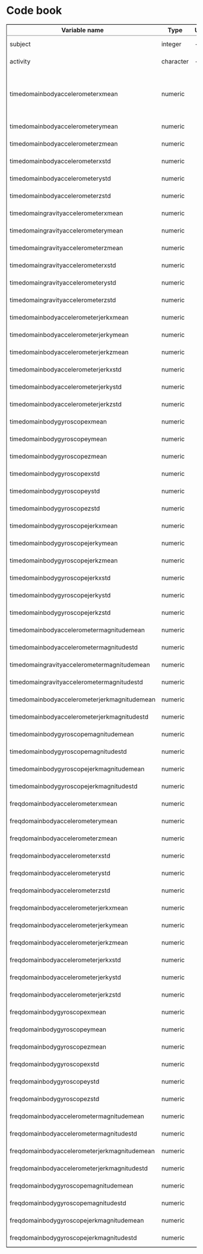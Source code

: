 
# Code book



<table border="2" cellspacing="0" cellpadding="6" rules="groups" frame="hsides">


<colgroup>
<col  class="left" />

<col  class="left" />

<col  class="left" />

<col  class="left" />

<col  class="left" />
</colgroup>
<thead>
<tr>
<th scope="col" class="left">Variable name</th>
<th scope="col" class="left">Type</th>
<th scope="col" class="left">Unit</th>
<th scope="col" class="left">Range</th>
<th scope="col" class="left">Description</th>
</tr>
</thead>

<tbody>
<tr>
<td class="left">subject</td>
<td class="left">integer</td>
<td class="left">-</td>
<td class="left">1 to 30</td>
<td class="left">Subject id</td>
</tr>


<tr>
<td class="left">activity</td>
<td class="left">character</td>
<td class="left">-</td>
<td class="left">-</td>
<td class="left">Subject's activity</td>
</tr>


<tr>
<td class="left">timedomainbodyaccelerometerxmean</td>
<td class="left">numeric</td>
<td class="left">&#xa0;</td>
<td class="left">-1 to 1</td>
<td class="left">Mean Body linear acceleration along X in the time domain</td>
</tr>


<tr>
<td class="left">timedomainbodyaccelerometerymean</td>
<td class="left">numeric</td>
<td class="left">&#xa0;</td>
<td class="left">-1 to 1</td>
<td class="left">&#xa0;</td>
</tr>


<tr>
<td class="left">timedomainbodyaccelerometerzmean</td>
<td class="left">numeric</td>
<td class="left">&#xa0;</td>
<td class="left">-1 to 1</td>
<td class="left">&#xa0;</td>
</tr>


<tr>
<td class="left">timedomainbodyaccelerometerxstd</td>
<td class="left">numeric</td>
<td class="left">&#xa0;</td>
<td class="left">-1 to 1</td>
<td class="left">&#xa0;</td>
</tr>


<tr>
<td class="left">timedomainbodyaccelerometerystd</td>
<td class="left">numeric</td>
<td class="left">&#xa0;</td>
<td class="left">-1 to 1</td>
<td class="left">&#xa0;</td>
</tr>


<tr>
<td class="left">timedomainbodyaccelerometerzstd</td>
<td class="left">numeric</td>
<td class="left">&#xa0;</td>
<td class="left">-1 to 1</td>
<td class="left">&#xa0;</td>
</tr>


<tr>
<td class="left">timedomaingravityaccelerometerxmean</td>
<td class="left">numeric</td>
<td class="left">&#xa0;</td>
<td class="left">-1 to 1</td>
<td class="left">&#xa0;</td>
</tr>


<tr>
<td class="left">timedomaingravityaccelerometerymean</td>
<td class="left">numeric</td>
<td class="left">&#xa0;</td>
<td class="left">-1 to 1</td>
<td class="left">&#xa0;</td>
</tr>


<tr>
<td class="left">timedomaingravityaccelerometerzmean</td>
<td class="left">numeric</td>
<td class="left">&#xa0;</td>
<td class="left">-1 to 1</td>
<td class="left">&#xa0;</td>
</tr>


<tr>
<td class="left">timedomaingravityaccelerometerxstd</td>
<td class="left">numeric</td>
<td class="left">&#xa0;</td>
<td class="left">-1 to 1</td>
<td class="left">&#xa0;</td>
</tr>


<tr>
<td class="left">timedomaingravityaccelerometerystd</td>
<td class="left">numeric</td>
<td class="left">&#xa0;</td>
<td class="left">-1 to 1</td>
<td class="left">&#xa0;</td>
</tr>


<tr>
<td class="left">timedomaingravityaccelerometerzstd</td>
<td class="left">numeric</td>
<td class="left">&#xa0;</td>
<td class="left">-1 to 1</td>
<td class="left">&#xa0;</td>
</tr>


<tr>
<td class="left">timedomainbodyaccelerometerjerkxmean</td>
<td class="left">numeric</td>
<td class="left">&#xa0;</td>
<td class="left">-1 to 1</td>
<td class="left">&#xa0;</td>
</tr>


<tr>
<td class="left">timedomainbodyaccelerometerjerkymean</td>
<td class="left">numeric</td>
<td class="left">&#xa0;</td>
<td class="left">-1 to 1</td>
<td class="left">&#xa0;</td>
</tr>


<tr>
<td class="left">timedomainbodyaccelerometerjerkzmean</td>
<td class="left">numeric</td>
<td class="left">&#xa0;</td>
<td class="left">-1 to 1</td>
<td class="left">&#xa0;</td>
</tr>


<tr>
<td class="left">timedomainbodyaccelerometerjerkxstd</td>
<td class="left">numeric</td>
<td class="left">&#xa0;</td>
<td class="left">-1 to 1</td>
<td class="left">&#xa0;</td>
</tr>


<tr>
<td class="left">timedomainbodyaccelerometerjerkystd</td>
<td class="left">numeric</td>
<td class="left">&#xa0;</td>
<td class="left">-1 to 1</td>
<td class="left">&#xa0;</td>
</tr>


<tr>
<td class="left">timedomainbodyaccelerometerjerkzstd</td>
<td class="left">numeric</td>
<td class="left">&#xa0;</td>
<td class="left">-1 to 1</td>
<td class="left">&#xa0;</td>
</tr>


<tr>
<td class="left">timedomainbodygyroscopexmean</td>
<td class="left">numeric</td>
<td class="left">&#xa0;</td>
<td class="left">-1 to 1</td>
<td class="left">&#xa0;</td>
</tr>


<tr>
<td class="left">timedomainbodygyroscopeymean</td>
<td class="left">numeric</td>
<td class="left">&#xa0;</td>
<td class="left">-1 to 1</td>
<td class="left">&#xa0;</td>
</tr>


<tr>
<td class="left">timedomainbodygyroscopezmean</td>
<td class="left">numeric</td>
<td class="left">&#xa0;</td>
<td class="left">-1 to 1</td>
<td class="left">&#xa0;</td>
</tr>


<tr>
<td class="left">timedomainbodygyroscopexstd</td>
<td class="left">numeric</td>
<td class="left">&#xa0;</td>
<td class="left">-1 to 1</td>
<td class="left">&#xa0;</td>
</tr>


<tr>
<td class="left">timedomainbodygyroscopeystd</td>
<td class="left">numeric</td>
<td class="left">&#xa0;</td>
<td class="left">-1 to 1</td>
<td class="left">&#xa0;</td>
</tr>


<tr>
<td class="left">timedomainbodygyroscopezstd</td>
<td class="left">numeric</td>
<td class="left">&#xa0;</td>
<td class="left">-1 to 1</td>
<td class="left">&#xa0;</td>
</tr>


<tr>
<td class="left">timedomainbodygyroscopejerkxmean</td>
<td class="left">numeric</td>
<td class="left">&#xa0;</td>
<td class="left">-1 to 1</td>
<td class="left">&#xa0;</td>
</tr>


<tr>
<td class="left">timedomainbodygyroscopejerkymean</td>
<td class="left">numeric</td>
<td class="left">&#xa0;</td>
<td class="left">-1 to 1</td>
<td class="left">&#xa0;</td>
</tr>


<tr>
<td class="left">timedomainbodygyroscopejerkzmean</td>
<td class="left">numeric</td>
<td class="left">&#xa0;</td>
<td class="left">-1 to 1</td>
<td class="left">&#xa0;</td>
</tr>


<tr>
<td class="left">timedomainbodygyroscopejerkxstd</td>
<td class="left">numeric</td>
<td class="left">&#xa0;</td>
<td class="left">-1 to 1</td>
<td class="left">&#xa0;</td>
</tr>


<tr>
<td class="left">timedomainbodygyroscopejerkystd</td>
<td class="left">numeric</td>
<td class="left">&#xa0;</td>
<td class="left">-1 to 1</td>
<td class="left">&#xa0;</td>
</tr>


<tr>
<td class="left">timedomainbodygyroscopejerkzstd</td>
<td class="left">numeric</td>
<td class="left">&#xa0;</td>
<td class="left">-1 to 1</td>
<td class="left">&#xa0;</td>
</tr>


<tr>
<td class="left">timedomainbodyaccelerometermagnitudemean</td>
<td class="left">numeric</td>
<td class="left">&#xa0;</td>
<td class="left">-1 to 1</td>
<td class="left">&#xa0;</td>
</tr>


<tr>
<td class="left">timedomainbodyaccelerometermagnitudestd</td>
<td class="left">numeric</td>
<td class="left">&#xa0;</td>
<td class="left">-1 to 1</td>
<td class="left">&#xa0;</td>
</tr>


<tr>
<td class="left">timedomaingravityaccelerometermagnitudemean</td>
<td class="left">numeric</td>
<td class="left">&#xa0;</td>
<td class="left">-1 to 1</td>
<td class="left">&#xa0;</td>
</tr>


<tr>
<td class="left">timedomaingravityaccelerometermagnitudestd</td>
<td class="left">numeric</td>
<td class="left">&#xa0;</td>
<td class="left">-1 to 1</td>
<td class="left">&#xa0;</td>
</tr>


<tr>
<td class="left">timedomainbodyaccelerometerjerkmagnitudemean</td>
<td class="left">numeric</td>
<td class="left">&#xa0;</td>
<td class="left">-1 to 1</td>
<td class="left">&#xa0;</td>
</tr>


<tr>
<td class="left">timedomainbodyaccelerometerjerkmagnitudestd</td>
<td class="left">numeric</td>
<td class="left">&#xa0;</td>
<td class="left">-1 to 1</td>
<td class="left">&#xa0;</td>
</tr>


<tr>
<td class="left">timedomainbodygyroscopemagnitudemean</td>
<td class="left">numeric</td>
<td class="left">&#xa0;</td>
<td class="left">-1 to 1</td>
<td class="left">&#xa0;</td>
</tr>


<tr>
<td class="left">timedomainbodygyroscopemagnitudestd</td>
<td class="left">numeric</td>
<td class="left">&#xa0;</td>
<td class="left">-1 to 1</td>
<td class="left">&#xa0;</td>
</tr>


<tr>
<td class="left">timedomainbodygyroscopejerkmagnitudemean</td>
<td class="left">numeric</td>
<td class="left">&#xa0;</td>
<td class="left">-1 to 1</td>
<td class="left">&#xa0;</td>
</tr>


<tr>
<td class="left">timedomainbodygyroscopejerkmagnitudestd</td>
<td class="left">numeric</td>
<td class="left">&#xa0;</td>
<td class="left">-1 to 1</td>
<td class="left">&#xa0;</td>
</tr>


<tr>
<td class="left">freqdomainbodyaccelerometerxmean</td>
<td class="left">numeric</td>
<td class="left">&#xa0;</td>
<td class="left">-1 to 1</td>
<td class="left">&#xa0;</td>
</tr>


<tr>
<td class="left">freqdomainbodyaccelerometerymean</td>
<td class="left">numeric</td>
<td class="left">&#xa0;</td>
<td class="left">-1 to 1</td>
<td class="left">&#xa0;</td>
</tr>


<tr>
<td class="left">freqdomainbodyaccelerometerzmean</td>
<td class="left">numeric</td>
<td class="left">&#xa0;</td>
<td class="left">-1 to 1</td>
<td class="left">&#xa0;</td>
</tr>


<tr>
<td class="left">freqdomainbodyaccelerometerxstd</td>
<td class="left">numeric</td>
<td class="left">&#xa0;</td>
<td class="left">-1 to 1</td>
<td class="left">&#xa0;</td>
</tr>


<tr>
<td class="left">freqdomainbodyaccelerometerystd</td>
<td class="left">numeric</td>
<td class="left">&#xa0;</td>
<td class="left">-1 to 1</td>
<td class="left">&#xa0;</td>
</tr>


<tr>
<td class="left">freqdomainbodyaccelerometerzstd</td>
<td class="left">numeric</td>
<td class="left">&#xa0;</td>
<td class="left">-1 to 1</td>
<td class="left">&#xa0;</td>
</tr>


<tr>
<td class="left">freqdomainbodyaccelerometerjerkxmean</td>
<td class="left">numeric</td>
<td class="left">&#xa0;</td>
<td class="left">-1 to 1</td>
<td class="left">&#xa0;</td>
</tr>


<tr>
<td class="left">freqdomainbodyaccelerometerjerkymean</td>
<td class="left">numeric</td>
<td class="left">&#xa0;</td>
<td class="left">-1 to 1</td>
<td class="left">&#xa0;</td>
</tr>


<tr>
<td class="left">freqdomainbodyaccelerometerjerkzmean</td>
<td class="left">numeric</td>
<td class="left">&#xa0;</td>
<td class="left">-1 to 1</td>
<td class="left">&#xa0;</td>
</tr>


<tr>
<td class="left">freqdomainbodyaccelerometerjerkxstd</td>
<td class="left">numeric</td>
<td class="left">&#xa0;</td>
<td class="left">-1 to 1</td>
<td class="left">&#xa0;</td>
</tr>


<tr>
<td class="left">freqdomainbodyaccelerometerjerkystd</td>
<td class="left">numeric</td>
<td class="left">&#xa0;</td>
<td class="left">-1 to 1</td>
<td class="left">&#xa0;</td>
</tr>


<tr>
<td class="left">freqdomainbodyaccelerometerjerkzstd</td>
<td class="left">numeric</td>
<td class="left">&#xa0;</td>
<td class="left">-1 to 1</td>
<td class="left">&#xa0;</td>
</tr>


<tr>
<td class="left">freqdomainbodygyroscopexmean</td>
<td class="left">numeric</td>
<td class="left">&#xa0;</td>
<td class="left">-1 to 1</td>
<td class="left">&#xa0;</td>
</tr>


<tr>
<td class="left">freqdomainbodygyroscopeymean</td>
<td class="left">numeric</td>
<td class="left">&#xa0;</td>
<td class="left">-1 to 1</td>
<td class="left">&#xa0;</td>
</tr>


<tr>
<td class="left">freqdomainbodygyroscopezmean</td>
<td class="left">numeric</td>
<td class="left">&#xa0;</td>
<td class="left">-1 to 1</td>
<td class="left">&#xa0;</td>
</tr>


<tr>
<td class="left">freqdomainbodygyroscopexstd</td>
<td class="left">numeric</td>
<td class="left">&#xa0;</td>
<td class="left">-1 to 1</td>
<td class="left">&#xa0;</td>
</tr>


<tr>
<td class="left">freqdomainbodygyroscopeystd</td>
<td class="left">numeric</td>
<td class="left">&#xa0;</td>
<td class="left">-1 to 1</td>
<td class="left">&#xa0;</td>
</tr>


<tr>
<td class="left">freqdomainbodygyroscopezstd</td>
<td class="left">numeric</td>
<td class="left">&#xa0;</td>
<td class="left">-1 to 1</td>
<td class="left">&#xa0;</td>
</tr>


<tr>
<td class="left">freqdomainbodyaccelerometermagnitudemean</td>
<td class="left">numeric</td>
<td class="left">&#xa0;</td>
<td class="left">-1 to 1</td>
<td class="left">&#xa0;</td>
</tr>


<tr>
<td class="left">freqdomainbodyaccelerometermagnitudestd</td>
<td class="left">numeric</td>
<td class="left">&#xa0;</td>
<td class="left">-1 to 1</td>
<td class="left">&#xa0;</td>
</tr>


<tr>
<td class="left">freqdomainbodyaccelerometerjerkmagnitudemean</td>
<td class="left">numeric</td>
<td class="left">&#xa0;</td>
<td class="left">-1 to 1</td>
<td class="left">&#xa0;</td>
</tr>


<tr>
<td class="left">freqdomainbodyaccelerometerjerkmagnitudestd</td>
<td class="left">numeric</td>
<td class="left">&#xa0;</td>
<td class="left">-1 to 1</td>
<td class="left">&#xa0;</td>
</tr>


<tr>
<td class="left">freqdomainbodygyroscopemagnitudemean</td>
<td class="left">numeric</td>
<td class="left">&#xa0;</td>
<td class="left">-1 to 1</td>
<td class="left">&#xa0;</td>
</tr>


<tr>
<td class="left">freqdomainbodygyroscopemagnitudestd</td>
<td class="left">numeric</td>
<td class="left">&#xa0;</td>
<td class="left">-1 to 1</td>
<td class="left">&#xa0;</td>
</tr>


<tr>
<td class="left">freqdomainbodygyroscopejerkmagnitudemean</td>
<td class="left">numeric</td>
<td class="left">&#xa0;</td>
<td class="left">-1 to 1</td>
<td class="left">&#xa0;</td>
</tr>


<tr>
<td class="left">freqdomainbodygyroscopejerkmagnitudestd</td>
<td class="left">numeric</td>
<td class="left">&#xa0;</td>
<td class="left">-1 to 1</td>
<td class="left">&#xa0;</td>
</tr>
</tbody>
</table>

